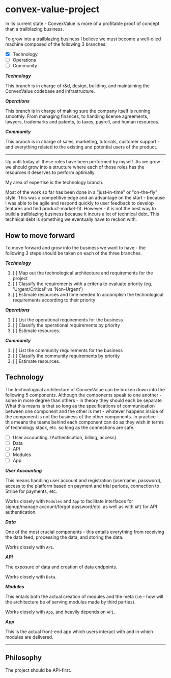 # convex-value-project

In its current state - ConvexValue is more of a profitable proof of concept than a trailblazing business.

To grow into a trailblazing business I believe we must become a well-oiled machine composed of the following 3 branches:

 - [x] Technology
 - [ ] Operations
 - [ ] Community

***Technology***

This branch is in charge of r&d, design, building, and maintaining the ConvexValue codebase and infrastructure.

***Operations***

This branch is in charge of making sure the company itself is running smoothly. From managing finances, to handling license agreements, lawyers, trademarks and patents, to taxes, payroll, and human resources.

***Community***

This branch is in charge of sales, marketing, tutorials, customer support - and everything related to the existing and potential users of the product.

----

Up until today all these roles have been performed by myself. As we grow - we should grow into a structure where each of those roles has the resources it deserves to perform optimally.

My area of expertise is the technology branch.

Most of the work so far has been done in a "just-in-time" or "on-the-fly" style. This was a competitive edge and an advantage on the start - because I was able to be agile and respond quickly to user feedback to develop features and find product-market-fit. However - it is not the best way to build a trailblazing business because it incurs a lot of technical debt. This technical debt is something we eventually have to reckon with.


## How to move forward

To move forward and grow into the business we want to have - the following 3 steps should be taken on each of the three branches.

***Technology***

1. [ ] Map out the technological architecture and requirements for the project
2. [ ] Classify the requirements with a criteria to evaluate priority (eg. 'Urgent/Critical' vs 'Non-Urgent')
3. [ ] Estimate resources and time needed to accomplish the technological requirements according to their priority


***Operations***

1. [ ] List the operational requirements for the business
2. [ ] Classify the operational requirements by priority
3. [ ] Estimate resources.


***Community***

1. [ ] List the community requirements for the business
2. [ ] Classify the community requirements by priority
3. [ ] Estimate resources.



## Technology

The technological architecture of ConvexValue can be broken down into the following 5 components. Although the components speak to one another - some in more degree than others - in theory they should each be separate. What this means is that so long as the specifications of communication between one component and the other is met - whatever happens inside of the component is not the business of the other components. In practice - this means the teams behind each component can do as they wish in terms of technology stack, etc. so long as the connections are safe.

 - [ ] User accounting. (Authentication, billing, access)
 - [ ] Data
 - [ ] API
 - [ ] Modules
 - [ ] App

***User Accounting***

This means handling user account and registration (username, password), access to the platform based on payment and trial periods, connection to Stripe for payments, etc.

Works closely with `Modules` and `App` to facilitate interfaces for signup/manage account/forgot password/etc. as well as with `API` for API authentication.

***Data***

One of the most crucial components - this entails everything from receiving the data feed, processing the data, and storing the data.

Works closely with `API`.

***API***

The exposure of data and creation of data endpoints.

Works closely with `Data`.

***Modules***

This entails both the actual creation of modules and the meta (i.e - how will the architecture be of serving modules made by third parties).

Works closely with `App`, and heavily depends on `API`.

***App***

This is the actual front-end app which users interact with and in which modules are delivered.

---

## Philosophy

The project should be API-first.
